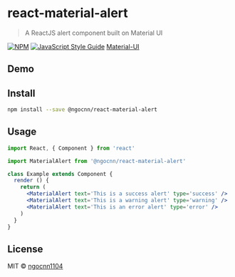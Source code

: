 # react-material-alert

> A ReactJS alert component built on Material UI

[![NPM](https://img.shields.io/npm/v/@ngocnn/react-material-alert.svg)](https://www.npmjs.com/package/@ngocnn/react-material-alert) [![JavaScript Style Guide](https://img.shields.io/badge/code_style-standard-brightgreen.svg)](https://standardjs.com)
[Material-UI](https://material-ui.com/)

## Demo

## Install

```bash
npm install --save @ngocnn/react-material-alert
```

## Usage

```jsx
import React, { Component } from 'react'

import MaterialAlert from '@ngocnn/react-material-alert'

class Example extends Component {
  render () {
    return (
      <MaterialAlert text='This is a success alert' type='success' />
      <MaterialAlert text='This is a warning alert' type='warning' />
      <MaterialAlert text='This is an error alert' type='error' />
    )
  }
}
```

## License

MIT © [ngocnn1104](https://github.com/ngocnn1104)
